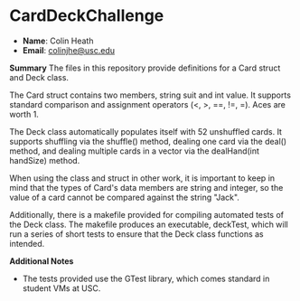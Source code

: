 # CardDeckChallenge

- **Name**: Colin Heath
- **Email**: colinjhe@usc.edu

**Summary**
The files in this repository provide definitions for a Card struct and Deck class.

The Card struct contains two members, string suit and int value. It supports standard comparison and assignment operators (<, >, ==, !=, =). Aces are worth 1.

The Deck class automatically populates itself with 52 unshuffled cards. It supports shuffling via the shuffle() method, dealing one card via the deal() method, and dealing multiple cards in a vector via the dealHand(int handSize) method.

When using the class and struct in other work, it is important to keep in mind that
the types of Card's data members are string and integer, so the value of a card cannot be compared against the string "Jack".

Additionally, there is a makefile provided for compiling automated tests of the Deck class. The makefile produces an executable, deckTest, which will run a series of short tests to ensure that the Deck class functions as intended.

**Additional Notes**
- The tests provided use the GTest library, which comes standard in student VMs at USC.